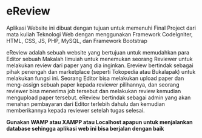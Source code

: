 # eReview
Aplikasi Website ini dibuat dengan tujuan untuk memenuhi Final Project dari mata kuliah Teknologi Web dengan menggunakan Framework CodeIgniter, HTML, CSS, JS, PHP, MySQL, dan Framework Bootstrap

eReview adalah sebuah website yang bertujuan untuk memudahkan para Editor sebuah Makalah Ilmuiah untuk menemukan seorang Reviewer untuk melakukan review dari paper yang dia inginkan. Ereview bertindak sebagai pihak penengah dan marketplace (seperti Tokopedia atau Bukalapak) untuk melakukan fungsi ini. Seorang Editor bisa melakukan upload paper dan meng-assign sebuah paper kepada reviewer pilihannya, dan seorang reviewer bisa menerima job tersebut dan melakukan review kemudian mengupload paper tersebut. eReview bertindak sebagai admin yang akan menahan pembayaran dari Editor terlebih dahulu dan kemudian memberikannya kepada reviewer setelah tugas selesai.

**Gunakan WAMP atau XAMPP atau Localhost apapun untuk menjalankan database sehingga aplikasi web ini bisa berjalan dengan baik**
